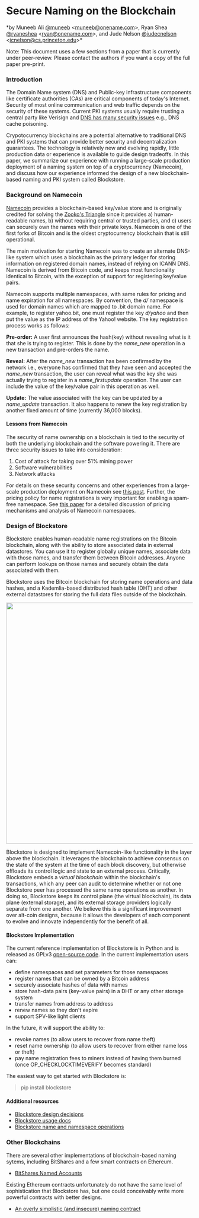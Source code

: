 # Secure Naming on the Blockchain

*by Muneeb Ali [@muneeb](https://twitter.com/muneeb) \<muneeb@onename.com\>, Ryan Shea [@ryaneshea](https://twitter.com/ryaneshea) \<ryan@onename.com\>, and Jude Nelson [@judecnelson](https://twitter.com/judecnelson) \<jcnelson@cs.princeton.edu>\*

Note: This document uses a few sections from a paper that is currently under peer-review. Please contact the authors if you want a copy of the full paper pre-print.

### Introduction

The Domain Name system (DNS) and Public-key infrastructure components like certificate authorities (CAs) are critical components of today's Internet. Security of most online communication and web traffic depends on the security of these systems. Current PKI systems usually require trusting a central party like Verisign and [DNS has many security issues](http://web.mit.edu/6.033/www/papers/dnssec.pdf) e.g., DNS cache poisoning. 

Crypotocurrency blockchains are a potential alternative to traditional DNS and PKI systems that can provide better security and decentralization guarantees. The technology is relatively new and evolving rapidly, little production data or experience is available to guide design tradeoffs. In this paper, we summarize our experience with running a large-scale production deployment of a naming system on top of a cryptocurrency (Namecoin), and discuss how our experience informed the
design of a new blockchain-based naming and PKI system called Blockstore. 

### Background on Namecoin

[Namecoin](https://namecoin.info/) provides a blockchain-based key/value store and is
originally credited for solving the [Zooko's Triangle](https://en.wikipedia.org/wiki/Zooko%27s_triangle) since it
provides a) human-readable names, b) without requiring central or trusted
parties, and c) users can securely own the names with their private keys.
Namecoin is one of the first forks of Bitcoin and is the oldest cryptocurrency
blockchain that is still operational.

The main motivation for starting Namecoin was to create an alternate DNS-like
system which uses a blockchain as the primary ledger for storing information on
registered domain names, instead of relying on ICANN DNS. Namecoin is derived from
Bitcoin code, and keeps most functionality identical to Bitcoin, with the exception of
support for registering key/value pairs.

Namecoin supports multiple namespaces, with same rules for pricing and name
expiration for all namespaces. By convention, the *d/* namespace is used for domain
names which are mapped to .bit domain name.  For example, to register yahoo.bit, one
must register the key *d/yahoo* and then put the value as the IP
address of the Yahoo! website. The key registration process works as follows: 

**Pre-order:** A user first announces the hash(key) without
revealing what is it that she is trying to register. This is done by the
*name_new* operation in a new transaction and pre-orders the name.

**Reveal:** After the *name_new* transaction has been confirmed by
the network i.e., everyone has confirmed that they have seen and accepted the
*name_new* transaction, the user can reveal what was the key she was actually
trying to register in a *name_firstupdate* operation. The user can include the
value of the key/value pair in this operation as well.

**Update:** The value associated with the key can be updated by a
*name_update* transaction. It also happens to renew the key registration by
another fixed amount of time (currently 36,000 blocks).

#### Lessons from Namecoin

The security of name ownership on a blockchain is tied to the security of both the underlying blockchain and the software powering it. There are three security issues to take into consideration:

1. Cost of attack for taking over 51% mining power
2. Software vulnerabilities
3. Network attacks

For details on these security concerns and other experiences from a large-scale production deployment on Namecoin see [this post](http://blog.onename.com/namecoin-to-bitcoin/). Further, the pricing policy for name registrations is very important for enabling a spam-free namespace. See [this paper](http://randomwalker.info/publications/namespaces.pdf) for a detailed discussion of pricing mechanisms and analysis of Namecoin namespaces.

### Design of Blockstore

Blockstore enables human-readable name registrations on the Bitcoin blockchain, along with the ability to store associated data in external datastores. You can use it to register globally unique names, associate data with those names, and transfer them between Bitcoin addresses. Anyone can perform lookups on those names and securely obtain the data associated with them.

Blockstore uses the Bitcoin blockchain for storing name operations and data hashes, and a Kademlia-based distributed hash table (DHT) and other external datastores for storing the full data files outside of the blockchain.

<img src="https://s3.amazonaws.com/onenameblog/openname-bitcoin-dht-diagram-4.png" width="650"/>

Blockstore is designed to implement Namecoin-like functionality in the layer above the blockchain. It leverages the blockchain to achieve consensus on the state of the system at the time of each block discovery, but otherwise offloads its control logic and state to an external process.  Critically, Blockstore embeds a *virtual blockchain* within the blockchain's transactions, which any peer can audit to determine whether or not one Blockstore peer has processed the same name operations as another.  In doing so, Blockstore keeps its control plane (the virtual blockchain), its data plane (external storage), and its external storage providers logically separate from one another.  We believe this is a significant improvement over alt-coin designs, because it allows the developers of each component to evolve and innovate independently for the benefit of all.

#### Blockstore Implementation

The current reference implementation of Blockstore is in Python and is released as GPLv3 [open-source code](https://github.com/blockstack/blockstore). In the current implementation users can:

+ define namespaces and set parameters for those namespaces
+ register names that can be owned by a Bitcoin address
+ securely associate hashes of data with names
+ store hash-data pairs (key-value pairs) in a DHT or any other storage system
+ transfer names from address to address
+ renew names so they don't expire
+ support SPV-like light clients

In the future, it will support the ability to:

+ revoke names (to allow users to recover from name theft)
+ reset name ownership (to allow users to recover from either name loss or theft)
+ pay name registration fees to miners instead of having them burned (once OP_CHECKLOCKTIMEVERIFY becomes standard)

The easiest way to get started with Blockstore is:

> pip install blockstore

#### Additional resources

+ [Blockstore design decisions](https://github.com/blockstack/blockstore/wiki/Design-Decisions)
+ [Blockstore usage docs](https://github.com/blockstack/blockstore/wiki/Usage)
+ [Blockstore name and namespace operations](https://github.com/blockstack/blockstore/tree/master/blockstore/lib/operations)

### Other Blockchains

There are several other implementations of blockchain-based naming sytems, including BitShares and a few smart contracts on Ethereum.

+ [BitShares Named Accounts](https://bitshares.org/technology/transferable-named-accounts/)

Existing Ethereum contracts unfortunately do not have the same level of sophistication that Blockstore has, but one could conceivably write more powerful contracts with better designs.

+ [An overly simplistic (and insecure) naming contract](http://ether.fund/contract/06735/namecoin)
